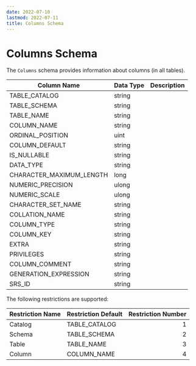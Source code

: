 ```yaml
---
date: 2022-07-10
lastmod: 2022-07-11
title: Columns Schema
---
```


# Columns Schema

The `Columns` schema provides information about columns (in all tables).

Column Name | Data Type | Description
--- | --- | ---
TABLE_CATALOG | string |
TABLE_SCHEMA | string |
TABLE_NAME | string |
COLUMN_NAME | string |
ORDINAL_POSITION | uint |
COLUMN_DEFAULT | string |
IS_NULLABLE | string |
DATA_TYPE | string |
CHARACTER_MAXIMUM_LENGTH | long |
NUMERIC_PRECISION | ulong |
NUMERIC_SCALE | ulong |
CHARACTER_SET_NAME | string |
COLLATION_NAME | string |
COLUMN_TYPE | string |
COLUMN_KEY | string |
EXTRA | string |
PRIVILEGES | string |
COLUMN_COMMENT | string |
GENERATION_EXPRESSION | string |
SRS_ID | string |

The following restrictions are supported:

Restriction Name | Restriction Default | Restriction Number
--- | --- | --:
Catalog | TABLE_CATALOG | 1
Schema | TABLE_SCHEMA | 2
Table | TABLE_NAME | 3
Column | COLUMN_NAME | 4
